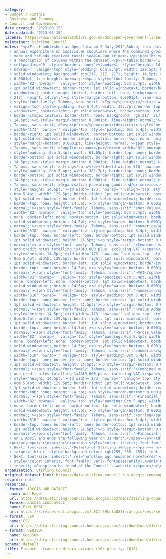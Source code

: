 ```yaml
---
category:
- Budget / Finance
- Business and Economy
- Council and Government
date_created: '2023-03-15'
date_updated: '2023-03-15'
license: https://www.nationalarchives.gov.uk/doc/open-government-licence/version/3/
maintainer: Stirling Council
notes: "<p>First published as Open Data on 2 July 2019,&nbsp; this dataset shows the\
  \ annual expenditure on individual suppliers where the combined gross value of payments\
  \ made and refunds received totals \xA310,000 or more.</p>\n<p>The table below provides\
  \ a description of columns within the dataset.</p>\n<table border='1' cellspacing='0'\
  \ cellpadding='0' style='border: none;'><tbody><tr style='height: 14.5pt;'><td width='173'\
  \ nowrap='' valign='top' style='padding: 0cm 5.4pt; width: 129.5pt; border: 1pt\
  \ solid windowtext; background: rgb(217, 217, 217); height: 14.5pt;'><p style='margin-bottom:\
  \ 0.0001pt; line-height: normal;'><span style='font-family: Tahoma, sans-serif;'>Column</span></p></td><td\
  \ width='82' nowrap='' valign='top' style='padding: 0cm 5.4pt; width: 61.65pt; border-top:\
  \ 1pt solid windowtext; border-right: 1pt solid windowtext; border-bottom: 1pt solid\
  \ windowtext; border-image: initial; border-left: none; background: rgb(217, 217,\
  \ 217); height: 14.5pt;'><p style='margin-bottom: 0.0001pt; line-height: normal;'><span\
  \ style='font-family: Tahoma, sans-serif;'>Type</span></p></td><td width='510' nowrap=''\
  \ valign='top' style='padding: 0cm 5.4pt; width: 382.7pt; border-top: 1pt solid\
  \ windowtext; border-right: 1pt solid windowtext; border-bottom: 1pt solid windowtext;\
  \ border-image: initial; border-left: none; background: rgb(217, 217, 217); height:\
  \ 14.5pt;'><p style='margin-bottom: 0.0001pt; line-height: normal;'><span style='font-family:\
  \ Tahoma, sans-serif;'>Description</span></p></td></tr><tr style='height: 14.5pt;'><td\
  \ width='173' nowrap='' valign='top' style='padding: 0cm 5.4pt; width: 129.5pt;\
  \ border-right: 1pt solid windowtext; border-bottom: 1pt solid windowtext; border-left:\
  \ 1pt solid windowtext; border-image: initial; border-top: none; height: 14.5pt;'><p\
  \ style='margin-bottom: 0.0001pt; line-height: normal;'><span style='font-family:\
  \ Tahoma, sans-serif;'>Supplier</span></p></td><td width='82' nowrap='' valign='top'\
  \ style='padding: 0cm 5.4pt; width: 61.65pt; border-top: none; border-left: none;\
  \ border-bottom: 1pt solid windowtext; border-right: 1pt solid windowtext; height:\
  \ 14.5pt;'><p style='margin-bottom: 0.0001pt; line-height: normal;'><span style='font-family:\
  \ Tahoma, sans-serif;'>string</span></p></td><td width='510' nowrap='' valign='top'\
  \ style='padding: 0cm 5.4pt; width: 382.7pt; border-top: none; border-left: none;\
  \ border-bottom: 1pt solid windowtext; border-right: 1pt solid windowtext; height:\
  \ 14.5pt;'><p style='margin-bottom: 0.0001pt; line-height: normal;'><span style='font-family:\
  \ Tahoma, sans-serif;'>Organisation providing goods and/or services.</span></p></td></tr><tr\
  \ style='height: 14.5pt;'><td width='173' nowrap='' valign='top' style='padding:\
  \ 0cm 5.4pt; width: 129.5pt; border-right: 1pt solid windowtext; border-bottom:\
  \ 1pt solid windowtext; border-left: 1pt solid windowtext; border-image: initial;\
  \ border-top: none; height: 14.5pt;'><p style='margin-bottom: 0.0001pt; line-height:\
  \ normal;'><span style='font-family: Tahoma, sans-serif;'>Net_Value</span></p></td><td\
  \ width='82' nowrap='' valign='top' style='padding: 0cm 5.4pt; width: 61.65pt; border-top:\
  \ none; border-left: none; border-bottom: 1pt solid windowtext; border-right: 1pt\
  \ solid windowtext; height: 14.5pt;'><p style='margin-bottom: 0.0001pt; line-height:\
  \ normal;'><span style='font-family: Tahoma, sans-serif;'>numeric</span></p></td><td\
  \ width='510' nowrap='' valign='top' style='padding: 0cm 5.4pt; width: 382.7pt;\
  \ border-top: none; border-left: none; border-bottom: 1pt solid windowtext; border-right:\
  \ 1pt solid windowtext; height: 14.5pt;'><p style='margin-bottom: 0.0001pt; line-height:\
  \ normal;'><span style='font-family: Tahoma, sans-serif;'>Combined value of invoices\
  \ and credit notes totalling \xA310,000 plus, excluding VAT.</span></p></td></tr><tr\
  \ style='height: 14.5pt;'><td width='173' nowrap='' valign='top' style='padding:\
  \ 0cm 5.4pt; width: 129.5pt; border-right: 1pt solid windowtext; border-bottom:\
  \ 1pt solid windowtext; border-left: 1pt solid windowtext; border-image: initial;\
  \ border-top: none; height: 14.5pt;'><p style='margin-bottom: 0.0001pt; line-height:\
  \ normal;'><span style='font-family: Tahoma, sans-serif;'>VAT</span></p></td><td\
  \ width='82' nowrap='' valign='top' style='padding: 0cm 5.4pt; width: 61.65pt; border-top:\
  \ none; border-left: none; border-bottom: 1pt solid windowtext; border-right: 1pt\
  \ solid windowtext; height: 14.5pt;'><p style='margin-bottom: 0.0001pt; line-height:\
  \ normal;'><span style='font-family: Tahoma, sans-serif;'>numeric</span></p></td><td\
  \ width='510' nowrap='' valign='top' style='padding: 0cm 5.4pt; width: 382.7pt;\
  \ border-top: none; border-left: none; border-bottom: 1pt solid windowtext; border-right:\
  \ 1pt solid windowtext; height: 14.5pt;'><p style='margin-bottom: 0.0001pt; line-height:\
  \ normal;'><span style='font-family: Tahoma, sans-serif;'>Value Added Tax.</span></p></td></tr><tr\
  \ style='height: 14.5pt;'><td width='173' nowrap='' valign='top' style='padding:\
  \ 0cm 5.4pt; width: 129.5pt; border-right: 1pt solid windowtext; border-bottom:\
  \ 1pt solid windowtext; border-left: 1pt solid windowtext; border-image: initial;\
  \ border-top: none; height: 14.5pt;'><p style='margin-bottom: 0.0001pt; line-height:\
  \ normal;'><span style='font-family: Tahoma, sans-serif;'>Gross_Value</span></p></td><td\
  \ width='82' nowrap='' valign='top' style='padding: 0cm 5.4pt; width: 61.65pt; border-top:\
  \ none; border-left: none; border-bottom: 1pt solid windowtext; border-right: 1pt\
  \ solid windowtext; height: 14.5pt;'><p style='margin-bottom: 0.0001pt; line-height:\
  \ normal;'><span style='font-family: Tahoma, sans-serif;'>numeric</span></p></td><td\
  \ width='510' nowrap='' valign='top' style='padding: 0cm 5.4pt; width: 382.7pt;\
  \ border-top: none; border-left: none; border-bottom: 1pt solid windowtext; border-right:\
  \ 1pt solid windowtext; height: 14.5pt;'><p style='margin-bottom: 0.0001pt; line-height:\
  \ normal;'><span style='font-family: Tahoma, sans-serif;'>Combined value of invoices\
  \ and credit notes totalling \xA310,000 plus, including VAT.</span></p></td></tr><tr\
  \ style='height: 14.5pt;'><td width='173' nowrap='' valign='top' style='padding:\
  \ 0cm 5.4pt; width: 129.5pt; border-right: 1pt solid windowtext; border-bottom:\
  \ 1pt solid windowtext; border-left: 1pt solid windowtext; border-image: initial;\
  \ border-top: none; height: 14.5pt;'><p style='margin-bottom: 0.0001pt; line-height:\
  \ normal;'><span style='font-family: Tahoma, sans-serif;'>Financial_Year_ending</span></p></td><td\
  \ width='82' nowrap='' valign='top' style='padding: 0cm 5.4pt; width: 61.65pt; border-top:\
  \ none; border-left: none; border-bottom: 1pt solid windowtext; border-right: 1pt\
  \ solid windowtext; height: 14.5pt;'><p style='margin-bottom: 0.0001pt; line-height:\
  \ normal;'><span style='font-family: Tahoma, sans-serif;'>string</span></p></td><td\
  \ width='510' nowrap='' valign='top' style='padding: 0cm 5.4pt; width: 382.7pt;\
  \ border-top: none; border-left: none; border-bottom: 1pt solid windowtext; border-right:\
  \ 1pt solid windowtext; height: 14.5pt;'><p style='margin-bottom: 0.0001pt; line-height:\
  \ normal;'><span style='font-family: Tahoma, sans-serif;'>Financial year begins\
  \ on 1 April and ends the following year on 31 March.</span></p></td></tr></tbody></table>\n\
  <p></p>\n<p></p>\n<p></p>\n<p><span style='color: inherit; font-family: var(--fontsBaseFamily),Avenir\
  \ Next; font-size: inherit;'>Details of Stirling's&nbsp;</span><a href='https://www.stirling.gov.uk/council-and-committees/performance-and-statistics/annual-accounts/'\
  \ target='_blank' style='background-color: rgb(255, 255, 255); font-family: var(--fontsBaseFamily),Avenir\
  \ Next; font-size: inherit;' rel='nofollow ugc noopener noreferrer'>annual accounts</a><span\
  \ style='color: inherit; font-family: var(--fontsBaseFamily),Avenir Next; font-size:\
  \ inherit;'>&nbsp;can be found of the Council's website.</span></p>\n<p></p>"
organization: Stirling Council
original_dataset_link: https://data-stirling-council.hub.arcgis.com/maps/stirling-council::finance-trade-creditors-extract-10k-plus-fye-2018
records: null
resources:
- format: ARCGIS HUB DATASET
  name: Web Page
  url: https://data-stirling-council.hub.arcgis.com/maps/stirling-council::finance-trade-creditors-extract-10k-plus-fye-2018
- format: ARCGIS GEOSERVICE
  name: Esri REST
  url: https://services-eu1.arcgis.com/cECIr59LclpO818r/arcgis/rest/services/finance%20-%20trade%20creditors%20extract%20(10k%20plus%20fye%202018)/FeatureServer/0
- format: CSV
  name: CSV
  url: https://data-stirling-council.hub.arcgis.com/api/download/v1/items/2d28bc3f8e2a4a68807b1d9c84f1e3b6/csv?layers=0
- format: GEOJSON
  name: GeoJSON
  url: https://data-stirling-council.hub.arcgis.com/api/download/v1/items/2d28bc3f8e2a4a68807b1d9c84f1e3b6/geojson?layers=0
schema: default
title: Finance - trade creditors extract (10k plus fye 2018)
---
```

